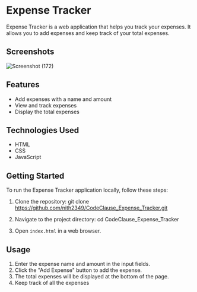 # Expense Tracker

Expense Tracker is a web application that helps you track your expenses. It allows you to add expenses and keep track of your total expenses.

## Screenshots
![Screenshot (172)](https://github.com/nith2349/CodeClause_Expense_Tracker/assets/76637901/c8aa3e24-556d-40e8-b9ef-534b5337f2ce)


## Features

- Add expenses with a name and amount
- View and track expenses
- Display the total expenses

## Technologies Used

- HTML
- CSS
- JavaScript

## Getting Started

To run the Expense Tracker application locally, follow these steps:

1. Clone the repository:
git clone https://github.com/nith2349/CodeClause_Expense_Tracker.git

2. Navigate to the project directory:
cd CodeClause_Expense_Tracker

3. Open `index.html` in a web browser.

## Usage

1. Enter the expense name and amount in the input fields.
2. Click the "Add Expense" button to add the expense.
3. The total expenses will be displayed at the bottom of the page.
4. Keep track of all the expenses


